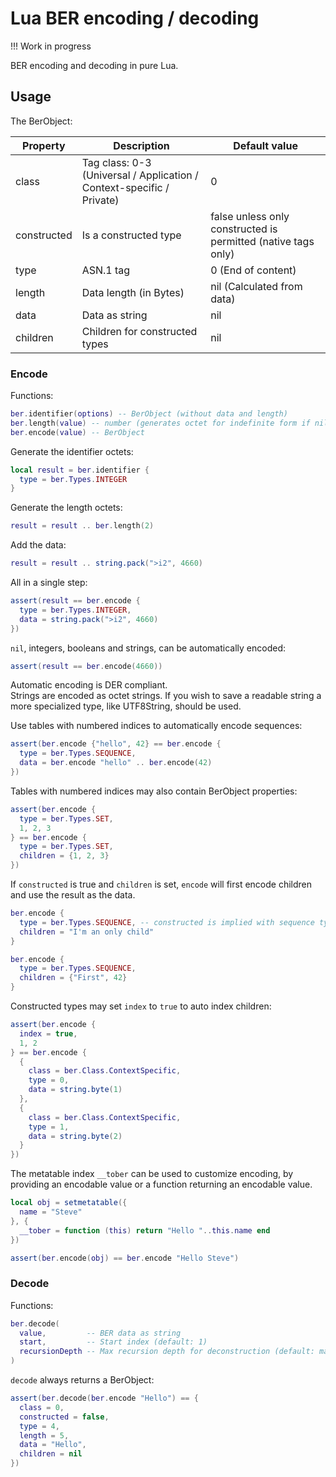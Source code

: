 # Lua BER encoding / decoding


!!! Work in progress

BER encoding and decoding in pure Lua.


## Usage

The BerObject:

| Property | Description | Default value |
| --- | --- | --- |
| class | Tag class: 0-3 (Universal / Application / Context-specific / Private) | 0 |
| constructed | Is a constructed type | false unless only constructed is permitted (native tags only) |
| type | ASN.1 tag | 0 (End of content) |
| length | Data length (in Bytes) | nil (Calculated from data) |
| data | Data as string | nil |
| children | Children for constructed types | nil |


### Encode

Functions:
```lua
ber.identifier(options) -- BerObject (without data and length)
ber.length(value) -- number (generates octet for indefinite form if nil)
ber.encode(value) -- BerObject
```

Generate the identifier octets:
```lua
local result = ber.identifier {
  type = ber.Types.INTEGER
}
```

Generate the length octets:
```lua
result = result .. ber.length(2)
```

Add the data:
```lua
result = result .. string.pack(">i2", 4660)
```

All in a single step:
```lua
assert(result == ber.encode {
  type = ber.Types.INTEGER,
  data = string.pack(">i2", 4660)
})
```

`nil`, integers, booleans and strings, can be automatically encoded:
```lua
assert(result == ber.encode(4660))
```

Automatic encoding is DER compliant.  
Strings are encoded as octet strings. If you wish to save a readable string a more specialized
type, like UTF8String, should be used.

Use tables with numbered indices to automatically encode sequences:
```lua
assert(ber.encode {"hello", 42} == ber.encode {
  type = ber.Types.SEQUENCE,
  data = ber.encode "hello" .. ber.encode(42)
})
```

Tables with numbered indices may also contain BerObject properties:
```lua
assert(ber.encode {
  type = ber.Types.SET,
  1, 2, 3
} == ber.encode {
  type = ber.Types.SET,
  children = {1, 2, 3}
})
```

If `constructed` is true and `children` is set, `encode` will first encode children and use the result as the data.
```lua
ber.encode {
  type = ber.Types.SEQUENCE, -- constructed is implied with sequence type
  children = "I'm an only child"
}

ber.encode {
  type = ber.Types.SEQUENCE,
  children = {"First", 42}
}
```

Constructed types may set `index` to `true` to auto index children:
```lua
assert(ber.encode {
  index = true,
  1, 2
} == ber.encode {
  {
    class = ber.Class.ContextSpecific,
    type = 0,
    data = string.byte(1)
  },
  {
    class = ber.Class.ContextSpecific,
    type = 1,
    data = string.byte(2)
  }
})
```

The metatable index `__tober` can be used to customize encoding, by providing an encodable value
or a function returning an encodable value.
```lua
local obj = setmetatable({
  name = "Steve"
}, {
  __tober = function (this) return "Hello "..this.name end
})

assert(ber.encode(obj) == ber.encode "Hello Steve")
```



### Decode

Functions:
```lua
ber.decode(
  value,         -- BER data as string
  start,         -- Start index (default: 1)
  recursionDepth -- Max recursion depth for deconstruction (default: math.maxinteger)
)
```

`decode` always returns a BerObject:

```lua
assert(ber.decode(ber.encode "Hello") == {
  class = 0,
  constructed = false,
  type = 4,
  length = 5,
  data = "Hello",
  children = nil
})
```
